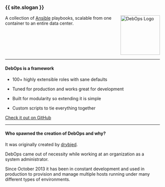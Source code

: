 ### {{ site.slogan }}

<img alt="DebOps Logo" src="images/debops.png" width="128" height="128" style="float: right;" />

A collection of [Ansible](https://ansible.com/) playbooks, scalable from one container to an entire data center.

<div style="clear: both;"></div>

***

#### DebOps is a framework

- <span class="li-intro"><span id="role_count">100+</span> highly extensible roles</span> with sane defaults

- <span class="li-intro">Tuned for production</span> and works great for development

- <span class="li-intro">Built for modularity</span> so extending it is simple

- <span class="li-intro">Custom scripts</span> to tie everything together

<a class="gh-link" href="https://github.com/debops/debops">Check it out on GitHub</a>

***

#### Who spawned the creation of DebOps and why?

It was originally created by [drybjed](https://github.com/drybjed).

DebOps came out of necessity while working at an organization as a system administrator.

Since October 2013 it has been in constant development and used in production to provision and manage multiple hosts running under many different types of environments.

